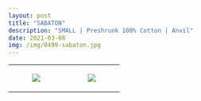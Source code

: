 ```yaml
---
layout: post
title: "SABATON"
description: "SMALL | Preshrunk 100% Cotton | Anvil"
date: 2021-03-08
img: /img/0499-sabaton.jpg
---
```




<table style="width:100%;"><tr><td style="vertical-align:top;">
      <figure class="tmblr-full" data-orig-height="2048" data-orig-width="1365" data-orig-src="https://concertshirts.netlify.app/shirts/0499/0499-01.jpg"><img src="https://64.media.tumblr.com/6d85d62c38255391b192e99a31f15939/5d4c45e04bb63a9c-d2/s540x810/ff2bba79e736d83d6a9ec9684e8ae2308898952f.jpg" data-orig-height="2048" data-orig-width="1365" data-orig-src="https://concertshirts.netlify.app/shirts/0499/0499-01.jpg"/></figure></td>
    <td style="vertical-align:top;">
      <figure class="tmblr-full" data-orig-height="2048" data-orig-width="1365" data-orig-src="https://concertshirts.netlify.app/shirts/0499/0499-02.jpg"><img src="https://64.media.tumblr.com/b8adcf96156f940904e793562c6a1b58/5d4c45e04bb63a9c-cc/s540x810/a132ce9e317e8a3c92992370e55ed1c5bc2ea02d.jpg" data-orig-height="2048" data-orig-width="1365" data-orig-src="https://concertshirts.netlify.app/shirts/0499/0499-02.jpg"/></figure></td>
  </tr></table>
